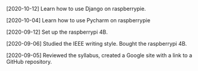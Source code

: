 [2020-10-12] Learn how to use Django on raspberrypie.

[2020-10-04] Learn how to use Pycharm on raspberrypie

[2020-09-12] Set up the raspberrypi 4B.

[2020-09-06] Studied the IEEE writing style. Bought the raspberrypi 4B.

[2020-09-05] Reviewed the syllabus, created a Google site with a link to a GitHub repository.
